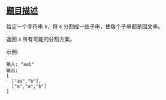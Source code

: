 ## [题目描述](https://leetcode-cn.com/problems/palindrome-partitioning/)
给定一个字符串 s，将 s 分割成一些子串，使每个子串都是回文串。

返回 s 所有可能的分割方案。

示例:
```text
输入: "aab"
输出:
[
  ["aa","b"],
  ["a","a","b"]
]
```
